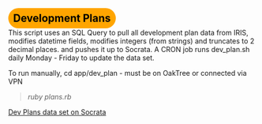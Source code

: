 <div style="color:black;text-align:center;background:orange;padding:8px;font-size:21px;border-radius: 25px;width:40%">
<b>Development Plans</b>
</div>
This script uses an SQL Query to pull all development plan data from IRIS, modifies datetime fields, modifies integers (from strings) and truncates to 2 decimal places. and pushes it up to Socrata. A CRON job runs dev_plan.sh daily Monday - Friday to update the data set.

To run manually, cd app/dev_plan - must be on OakTree or connected via VPN
> _ruby plans.rb_


[Dev Plans data set on Socrata](https://data.raleighnc.gov/dataset/Dev-Plans/hyba-m4ki)